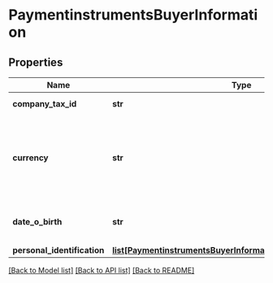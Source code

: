 # PaymentinstrumentsBuyerInformation

## Properties
Name | Type | Description | Notes
------------ | ------------- | ------------- | -------------
**company_tax_id** | **str** | Company Tax ID. | [optional] 
**currency** | **str** | Currency. Accepts input in the ISO 4217 standard, stores as ISO 4217 Alpha | [optional] 
**date_o_birth** | **str** | Date of birth YYYY-MM-DD. | [optional] 
**personal_identification** | [**list[PaymentinstrumentsBuyerInformationPersonalIdentification]**](PaymentinstrumentsBuyerInformationPersonalIdentification.md) |  | [optional] 

[[Back to Model list]](../README.md#documentation-for-models) [[Back to API list]](../README.md#documentation-for-api-endpoints) [[Back to README]](../README.md)


